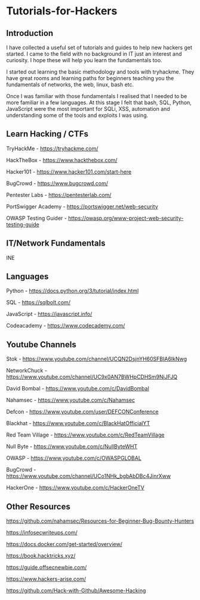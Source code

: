 # Tutorials-for-Hackers

## Introduction

I have collected a useful set of tutorials and guides to help new hackers get started. I came to the field with no background in IT just an interest and curiosity. I hope these will help you learn the fundamentals too. 

I started out learning the basic methodology and tools with tryhackme. They have great rooms and learning paths for beginners teaching you the fundamentals of networks, the web, linux, bash etc.

Once I was familiar with those fundamentals I realised that I needed to be more familiar in a few languages. At this stage I felt that bash, SQL, Python, JavaScript were the most important for SQLi, XSS, automation and understanding some of the tools and exploits I was using. 

## Learn Hacking / CTFs

TryHackMe - https://tryhackme.com/

HackTheBox - https://www.hackthebox.com/

Hacker101 - https://www.hacker101.com/start-here

BugCrowd - https://www.bugcrowd.com/

Pentester Labs - https://pentesterlab.com/

PortSwigger Academy - https://portswigger.net/web-security

OWASP Testing Guider - https://owasp.org/www-project-web-security-testing-guide

## IT/Network Fundamentals

INE

## Languages

Python - https://docs.python.org/3/tutorial/index.html

SQL - https://sqlbolt.com/

JavaScript - https://javascript.info/

Codeacademy - https://www.codecademy.com/

## Youtube Channels

Stok - https://www.youtube.com/channel/UCQN2DsjnYH60SFBIA6IkNwg

NetworkChuck - https://www.youtube.com/channel/UC9x0AN7BWHpCDHSm9NiJFJQ

David Bombal - https://www.youtube.com/c/DavidBombal

Nahamsec - https://www.youtube.com/c/Nahamsec

Defcon - https://www.youtube.com/user/DEFCONConference

Blackhat - https://www.youtube.com/c/BlackHatOfficialYT

Red Team Village - https://www.youtube.com/c/RedTeamVillage

Null Byte - https://www.youtube.com/c/NullByteWHT

OWASP - https://www.youtube.com/c/OWASPGLOBAL

BugCrowd - https://www.youtube.com/channel/UCo1NHk_bgbAbDBc4JinrXww

HackerOne - https://www.youtube.com/c/HackerOneTV

## Other Resources

https://github.com/nahamsec/Resources-for-Beginner-Bug-Bounty-Hunters

https://infosecwriteups.com/

https://docs.docker.com/get-started/overview/

https://book.hacktricks.xyz/

https://guide.offsecnewbie.com/

https://www.hackers-arise.com/

https://github.com/Hack-with-Github/Awesome-Hacking
